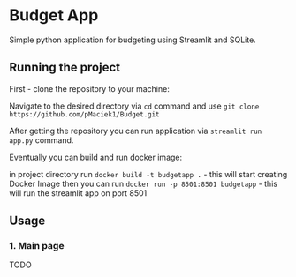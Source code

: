# Budget App
Simple python application for budgeting using Streamlit and SQLite.

## Running the project
First - clone the repository to your machine:

Navigate to the desired directory via ```cd``` command and
use ```git clone https://github.com/pMaciek1/Budget.git```

After getting the repository you can run application via ```streamlit run app.py``` command.

Eventually you can build and run docker image:

in project directory run ```docker build -t budgetapp .``` - this will start creating Docker Image
then you can run ```docker run -p 8501:8501 budgetapp``` - this will run the streamlit app on port 8501

## Usage
### 1. Main page

TODO